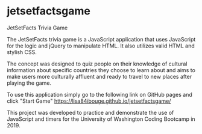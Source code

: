 # jetsetfactsgame

JetSetFacts Trivia Game

The JetSetFacts trivia game is a JavaScript application that uses JavaScript for the logic and jQuery to manipulate HTML. It also utilizes valid HTML and stylish CSS. 

The concept was designed to quiz people on their knowledge of cultural information about specific countries they choose to learn about and aims to make users more culturally affluent and ready to travel to new places after playing the game. 

To use this application simply go to the following link on GitHub pages and click "Start Game"
https://lisa84ibouge.github.io/jetsetfactsgame/

This project was developed to practice and demonstrate the use of JavaScript and timers for the University of Washington Coding Bootcamp in 2019. 
